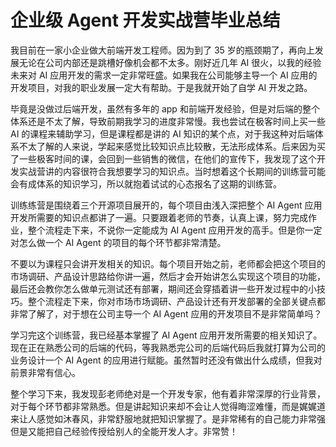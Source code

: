 # 企业级 Agent 开发实战营毕业总结

我目前在一家小企业做大前端开发工程师。因为到了 35 岁的瓶颈期了，再向上发展无论在公司内部还是跳槽好像机会都不太多。刚好近几年 AI 很火，以我的经验未来对 AI 应用开发的需求一定非常旺盛。如果我在公司能够主导一个 AI 应用的开发项目，对我的职业发展一定大有帮助。于是我就开始了自学 AI 开发之路。

毕竟是没做过后端开发，虽然有多年的 app 和前端开发经验，但是对后端的整个体系还是不太了解，导致前期我学习的进度非常慢。我也尝试在极客时间上买一些 AI 的课程来辅助学习，但是课程都是讲的 AI 知识的某个点，对于我这种对后端体系不太了解的人来说，学起来感觉比较知识点比较散，无法形成体系。后来因为买了一些极客时间的课，会回到一些销售的微信，在他们的宣传下，我发现了这个开发实战营讲的内容很符合我想要学习的知识点。当时想着这个长期间的训练营可能会有成体系的知识学习，所以就抱着试试的心态报名了这期的训练营。

训练练营是围绕着三个开源项目展开的，每个项目由浅入深把整个 AI Agent 应用开发所需要的知识点都讲了一遍。只要跟着老师的节奏，认真上课，努力完成作业，整个流程走下来，不说你一定能成为 AI Agent 应用开发的高手。但是你一定对怎么做一个 AI Agent 的项目的每个环节都非常清楚。

不要以为课程只会讲开发相关的知识。每个项目开始之前，老师都会把这个项目的市场调研、产品设计思路给你讲一遍，然后才会开始讲怎么实现这个项目的功能，最后还会教你怎么做单元测试还有部署，期间还会穿插着讲一些开发过程中的小技巧。整个流程走下来，你对市场市场调研、产品设计还有开发部署的全部关键点都非常了解了，对于想在公司主导一个 AI Agent 应用的开发项目不是非常简单吗？

学习完这个训练营，我已经基本掌握了 AI Agent 应用开发所需要的相关知识了。现在正在熟悉公司的后端的代码，等我熟悉完公司的后端代码后我就打算为公司的业务设计一个 AI Agent 的应用进行赋能。虽然暂时还没有做出什么成绩，但我对前景非常有信心。

整个学习下来，我发现彭老师绝对是一个开发专家，他有着非常深厚的行业背景，对于每个环节都非常熟悉。但是讲起知识来却不会让人觉得晦涩难懂，而是娓娓道来让人感觉如沐春风，非常舒服地就把知识掌握了。是非常稀有的自己能力非常强但是又能把自己经验传授给别人的全能开发人才。非常赞！